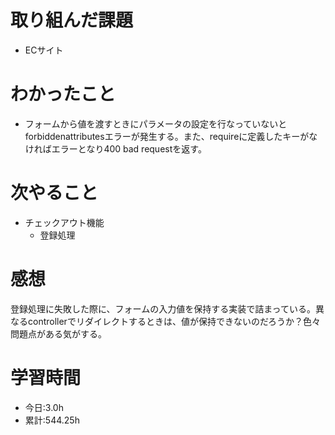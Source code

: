 # 取り組んだ課題
- ECサイト
# わかったこと
- フォームから値を渡すときにパラメータの設定を行なっていないとforbiddenattributesエラーが発生する。また、requireに定義したキーがなければエラーとなり400 bad requestを返す。
# 次やること
- チェックアウト機能
  - 登録処理
# 感想
登録処理に失敗した際に、フォームの入力値を保持する実装で詰まっている。異なるcontrollerでリダイレクトするときは、値が保持できないのだろうか？色々問題点がある気がする。
# 学習時間
- 今日:3.0h
- 累計:544.25h